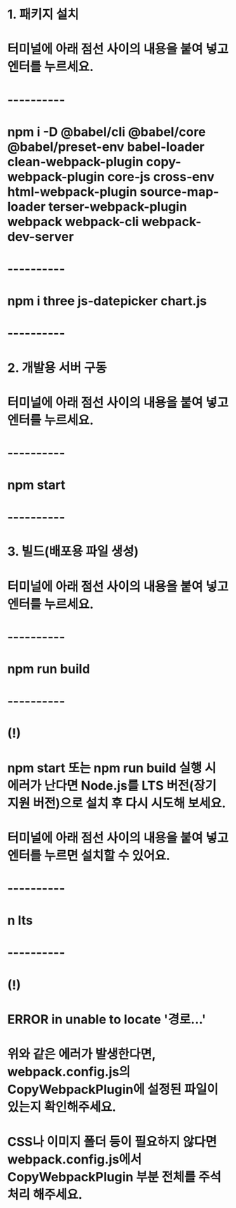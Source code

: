 # 1. 패키지 설치
# 터미널에 아래 점선 사이의 내용을 붙여 넣고 엔터를 누르세요.
# ----------
# npm i -D @babel/cli @babel/core @babel/preset-env babel-loader clean-webpack-plugin copy-webpack-plugin core-js cross-env html-webpack-plugin source-map-loader terser-webpack-plugin webpack webpack-cli webpack-dev-server
# ----------
# npm i three js-datepicker chart.js
# ----------
# 
# 2. 개발용 서버 구동
# 터미널에 아래 점선 사이의 내용을 붙여 넣고 엔터를 누르세요.
# ----------
# npm start
# ----------
# 
# 3. 빌드(배포용 파일 생성)
# 터미널에 아래 점선 사이의 내용을 붙여 넣고 엔터를 누르세요.
# ----------
# npm run build
# ----------
# 
# (!)
# npm start 또는 npm run build 실행 시 에러가 난다면 Node.js를 LTS 버전(장기 지원 버전)으로 설치 후 다시 시도해 보세요.
# 터미널에 아래 점선 사이의 내용을 붙여 넣고 엔터를 누르면 설치할 수 있어요.
# ----------
# n lts
# ----------
# 
# (!)
# ERROR in unable to locate '경로...'
# 위와 같은 에러가 발생한다면, webpack.config.js의 CopyWebpackPlugin에 설정된 파일이 있는지 확인해주세요.
# CSS나 이미지 폴더 등이 필요하지 않다면 webpack.config.js에서 CopyWebpackPlugin 부분 전체를 주석 처리 해주세요.

